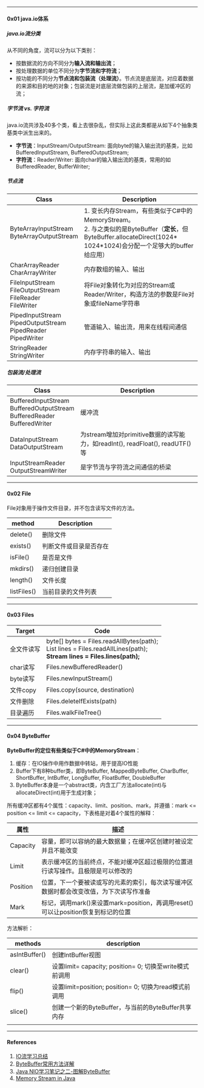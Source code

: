 

----

#### 0x01 java.io体系

##### java.io流分类

从不同的角度，流可以分为以下类别：

- 按数据流的方向不同分为**输入流和输出流**；
- 按处理数据的单位不同分为**字节流和字符流**；
- 按功能的不同分为**节点流和包装流（处理流）**。节点流是底层流，对应着数据的来源和目的地的对象；包装流是对底层流做包装的上层流，是加缓冲区的流；



##### 字节流 vs. 字符流

java.io流共涉及40多个类，看上去很杂乱，但实际上这此类都是从如下4个抽象类基类中派生出来的。

- **字节流**：InputStream/OutputStream: 面向byte的输入输出流的基类，比如BufferedInputStream, BufferedOutputStream;
- **字符流**：Reader/Writer: 面向char的输入输出流的基类，常用的如BufferedReader, BufferWriter;



##### 节点流 

| Class                                                        | Description                           |
| ------------------------------------------------------------ | ------ |
| ByteArrayInputStream<br>ByteArrayOutputStream | 1. 变长内存Stream，有些类似于C#中的MemoryStream。<br>2. 与之类似的是ByteBuffer（**定长**，但ByteBuffer.allocateDirect(1024* 1024*1024)会分配一个足够大的buffer给应用） |
| CharArrayReader<br>CharArrayWriter | 内存数组的输入、输出 |
| FileInputStream<br>FileOutputStream<br>FileReader<br>FileWriter | 将File对象转化为对应的Stream或Reader/Writer，构造方法的参数是File对象或fileName字符串 |
| PipedInputStream<br>PipedOutputStream<br>PipedReader<br/>PipedWriter | 管道输入、输出流，用来在线程间通信 |
| StringReader<br>StringWriter | 内存字符串的输入、输出 |



##### 包装流/处理流

| Class                                                        | Description                           |
| ------------------------------------------------------------ | ------ |
| BufferedInputStream<br>BufferedOutputStream<br>BufferedReader<br>BufferedWriter  | 缓冲流                                 |
| DataInputStream<br>DataOutputStream                          | 为stream增加对primitive数据的读写能力，如readInt(), readFloat(), readUTF()等 |
| InputStreamReader<br>OutputStreamWriter | 是字节流与字符流之间通信的桥梁 |



---

#### 0x02 File

File对象用于操作文件目录，并不包含读写文件的方法。

| method      | Description            |
| ----------- | ---------------------- |
| delete()    | 删除文件               |
| exists()    | 判断文件或目录是否存在 |
| isFile()    | 是否是文件             |
| mkdirs()    | 递归创建目录           |
| length()    | 文件长度               |
| listFiles() | 当前目录的文件列表     |



---

#### 0x03 Files



| Target     | Code                                                         |
| ---------- | ------------------------------------------------------------ |
| 全文件读写 | byte[] bytes = Files.readAllBytes(path); <br/>List<String> lines = Files.readAllLines(path);<br/>**Stream<String> lines = Files.lines(path);** |
| char读写   | Files.newBufferedReader()                                    |
| byte读写   | Files.newInputStream()                                       |
| 文件copy   | Files.copy(source, destination)                              |
| 文件删除   | Files.deleteIfExists(path)                                   |
| 目录遍历   | Files.walkFileTree()                                         |



---

#### 0x04 ByteBuffer

**ByteBuffer的定位有些类似于C#中的MemoryStream**：

1. 缓存：在IO操作中用作数据中转站，用于提高IO性能
2. Buffer下有8种buffer类，即ByteBuffer, MappedByteBuffer, CharBuffer, ShortBuffer, IntBuffer, LongBuffer, FloatBuffer, DoubleBuffer
3. ByteBuffer本身是一个abstract类，内含工厂方法allocate(int)与allocateDirect(int)用于生成对象；



所有缓冲区都有4个属性：capacity、limit、position、mark，并遵循：mark <= position <= limit <= capacity，下表格是对着4个属性的解释：

| 属性     | 描述                                                         |
| -------- | ------------------------------------------------------------ |
| Capacity | 容量，即可以容纳的最大数据量；在缓冲区创建时被设定并且不能改变 |
| Limit    | 表示缓冲区的当前终点，不能对缓冲区超过极限的位置进行读写操作。且极限是可以修改的 |
| Position | 位置，下一个要被读或写的元素的索引，每次读写缓冲区数据时都会改变改值，为下次读写作准备 |
| Mark     | 标记，调用mark()来设置mark=position，再调用reset()可以让position恢复到标记的位置 |



方法解析：

| methods       | description                                             |
| ------------- | ------------------------------------------------------- |
| asIntBuffer() | 创建IntBuffer视图                                       |
| clear()       | 设置limit= capacity; position= 0; 切换至write模式前调用 |
| flip()        | 设置limit=position; position= 0; 切换为read模式前调用   |
| slice()       | 创建一个新的ByteBuffer，与当前的ByteBuffer共享内存      |
|               |                                                         |



---

#### References

1. [IO流学习总结](https://github.com/Snailclimb/Java-Guide/blob/master/Java%E7%9B%B8%E5%85%B3/Java%20IO%E4%B8%8ENIO.md)
2. [ByteBuffer常用方法详解](https://blog.csdn.net/u012345283/article/details/38357851)
3. [Java NIO学习笔记之二-图解ByteBuffer](https://my.oschina.net/flashsword/blog/159613) 
4. [Memory Stream in Java](https://stackoverflow.com/questions/8436688/memory-stream-in-java)
